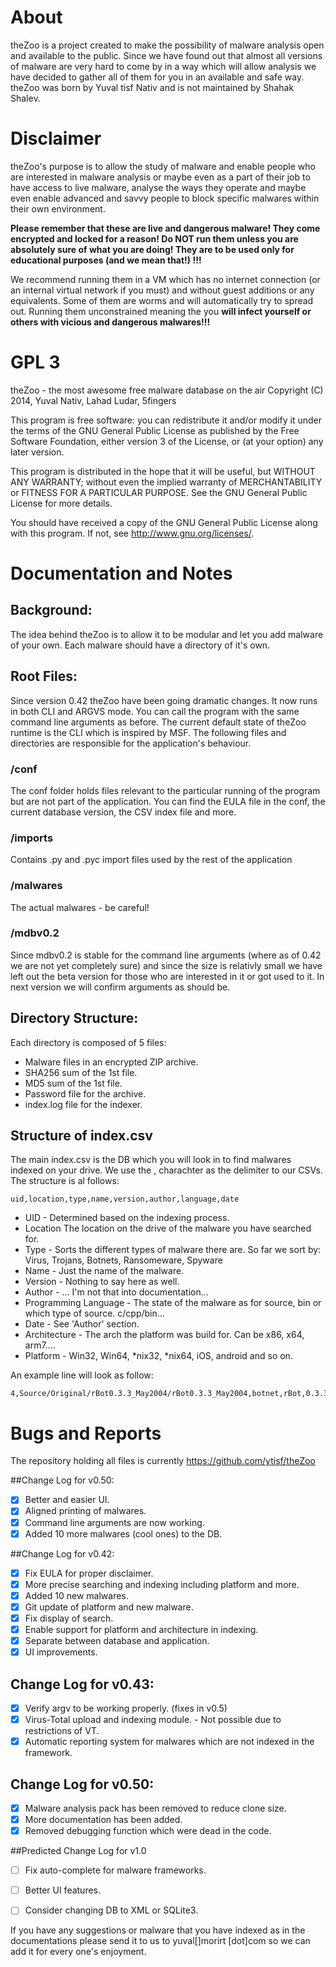 About
======
theZoo is a project created to make the possibility of malware analysis open and available to the public. Since we have found out that almost all versions of malware are very hard to come by in a way which will allow analysis we have decided to gather all of them for you in an available and safe way.
theZoo was born by Yuval tisf Nativ and is not maintained by Shahak Shalev. 

Disclaimer
==========
theZoo's purpose is to allow the study of malware and enable people who are interested in malware analysis or maybe even as a part of their job to have access to live malware, analyse the  ways they operate and maybe even enable advanced and savvy  people to block specific malwares within their own environment.

**Please remember that these are live and dangerous malware! They come encrypted and locked for a reason!  Do NOT run them unless you are absolutely sure of what you are doing! They are to be used only for educational purposes (and we mean that!) !!!**

We recommend running them in a VM which has no internet connection (or an internal virtual network if you must) and without guest additions or any equivalents. Some of them are worms and will automatically try to spread out. Running them unconstrained meaning the you **will infect yourself or others with vicious and dangerous malwares!!!**


GPL 3
======
theZoo - the most awesome free malware database on the air 
Copyright (C) 2014, Yuval Nativ, Lahad Ludar, 5fingers

This program is free software: you can redistribute it and/or modify
it under the terms of the GNU General Public License as published by
the Free Software Foundation, either version 3 of the License, or
(at your option) any later version.

This program is distributed in the hope that it will be useful,
but WITHOUT ANY WARRANTY; without even the implied warranty of
MERCHANTABILITY or FITNESS FOR A PARTICULAR PURPOSE.  See the
GNU General Public License for more details.

You should have received a copy of the GNU General Public License
along with this program.  If not, see <http://www.gnu.org/licenses/>.


Documentation and Notes
========================

## Background:
The idea behind theZoo is to allow it to be modular and let you add malware of your own. Each malware should have a directory of it's own. 

## Root Files:
Since version 0.42 theZoo have been going dramatic changes. It now runs in both CLI and ARGVS mode. You can call the program with the same command line arguments as before.
The current default state of theZoo runtime is the CLI which is inspired by MSF. The following files and directories are responsible for the application's behaviour.

### /conf
The conf folder holds files relevant to the particular running of the program but are not part of the application. You can find the EULA file in the conf, the current database version, the CSV index file and more.
### /imports
Contains .py and .pyc import files used by the rest of the application
### /malwares
The actual malwares - be careful!
### /mdbv0.2
Since mdbv0.2 is stable for the command line arguments (where as of 0.42 we are not yet completely sure) and since the size is relativly small we have left out the beta version for those who are interested in it or got used to it. In next version we will confirm arguments as should be.


## Directory Structure:
Each directory is composed of 5 files:
- Malware files in an encrypted ZIP archive. 
- SHA256 sum of the 1st file. 
- MD5 sum of the 1st file.
- Password file for the archive. 
- index.log file for the indexer. 


## Structure of index.csv
The main index.csv is the DB which you will look in to find malwares indexed on your drive. We use the , charachter as the delimiter to our CSVs. 
The structure is al follows:

	uid,location,type,name,version,author,language,date

- UID 	-	Determined based on the indexing process.
- Location 	The location on the drive of the malware you have searched for.
- Type	-	Sorts the different types of malware there are. So far we sort by:	Virus, Trojans, Botnets, Ransomeware, Spyware
- Name	-	Just the name of the malware.
- Version	-	Nothing to say here as well.
- Author	-	... I'm not that into documentation...
- Programming Language - The state of the malware as for source, bin or which type of source. c/cpp/bin...
- Date	-	See 'Author' section.
- Architecture -    The arch the platform was build for. Can be x86, x64, arm7....
- Platform -    Win32, Win64, *nix32, *nix64, iOS, android and so on.

An example line will look as follow:

    4,Source/Original/rBot0.3.3_May2004/rBot0.3.3_May2004,botnet,rBot,0.3.3,unknown,cpp,00/05/2004,x86,win32


Bugs and Reports
================
The repository holding all files is currently 
	https://github.com/ytisf/theZoo

##Change Log for v0.50:
- [x] Better and easier UI. 
- [x] Aligned printing of malwares. 
- [x] Command line arguments are now working. 
- [x] Added 10 more malwares (cool ones) to the DB.

##Change Log for v0.42:
- [x] Fix EULA for proper disclaimer.
- [x] More precise searching and indexing including platform and more.
- [x] Added 10 new malwares.
- [x] Git update of platform and new malware.
- [x] Fix display of search.
- [x] Enable support for platform and architecture in indexing.
- [x] Separate between database and application.
- [x] UI improvements.

## Change Log for v0.43:
- [X] Verify argv to be working properly. (fixes in v0.5)
- [X] Virus-Total upload and indexing module. - Not possible due to restrictions of VT.
- [X] Automatic reporting system for malwares which are not indexed in the framework.

## Change Log for v0.50:
- [X] Malware analysis pack has been removed to reduce clone size.
- [X] More documentation has been added.
- [X] Removed debugging function which were dead in the code.

##Predicted Change Log for v1.0
- [ ] Fix auto-complete for malware frameworks.
- [ ] Better UI features.
- [ ] Consider changing DB to XML or SQLite3.


If you have any suggestions or malware that you have indexed as in the documentations please send it to us to yuval[]morirt [dot]com  so we can add it for every one's enjoyment.
